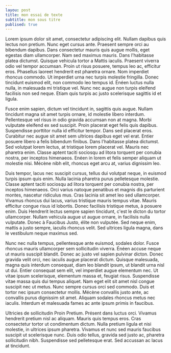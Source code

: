 ```yaml
---
layou: post
title: mon essai de texte
subtitle: mon sous titre
publised: true
---
```

Lorem ipsum dolor sit amet, consectetur adipiscing elit. Nullam dapibus quis lectus non pretium. Nunc eget cursus ante. Praesent sempre orci au bibendum dapibus. Dans consectetur mauris quis augue mollis, eget egestas diam ullamcorper. Nam sed maximus mauris. Dans l'habitasse platea dictumst. Quisque vehicula tortor a Mattis iaculis. Praesent viverra odio vel tempor accumsan. Proin ut risus posuere, tempus leo ac, efficitur eros. Phasellus laoreet hendrerit est pharetra ornare. Nom imperdiet rhoncus commodo. Ut imperdiet urna nec turpis molestie fringilla. Donec tincidunt euismod elit, non commodo leo tempus id. Énéen luctus nulla nulla, in malesuada mi tristique vel. Nunc nec augue non turpis eleifend facilisis non sed neque. Etiam quis turpis ac justo scelerisque sagittis id et ligula.

Fusce enim sapien, dictum vel tincidunt in, sagittis quis augue. Nullam tincidunt magna sit amet turpis ornare, id molestie libero interdum. Pellentesque vel risus in odio gravida accumsan non at magna. Morbi vulputate eleifend ex sed suscipit. Proin placerat eget felis quis dapibus. Suspendisse porttitor nulla id efficitur tempor. Dans sed placerat eros. Curabitur nec augue sit amet sem ultrices dapibus eget vel erat. Entier posuere libero a felis bibendum finibus. Dans l'habitasse platea dictumst. Sed volutpat lorem lectus, at tristique lorem placerat vel. Mauris nec pharetra enim. Classe aptent taciti sociosqu ad litora torquent per conubia nostra, per inceptos himenaeos. Enéen in lorem et felis semper aliquam ut molestie nisi. Mécène nibh elit, rhoncus eget arcu at, varius dignissim leo.

Duis tempor, lacus nec suscipit cursus, tellus dui volutpat neque, in euismod turpis ipsum quis enim. Nulla lacinia pharetra purus pelletesque molestie. Classe aptent taciti sociosqu ad litora torquent per conubia nostra, per inceptos himenaeos. Orci varius natoque penatibus et magnis dis parturient montes, nascetur ridiculus mus. Cras lacinia sit amet leo sed ullamcorper. Vivamus rhoncus dui lacus, varius tristique mauris tempus vitae. Mauris efficitur congue risus id lobortis. Donec facilisis tristique metus, à posuere enim. Duis Hendrerit lectus sempre sapien tincidunt, c'est le dicton du tortor ullamcorper. Nullam vehicula augue ut augue ornare, in facilisis nulla vulputate. Donec à Faucibus Justo, élite non vulputée. Sed neque enim, mattis a justo sempre, iaculis rhoncus velit. Sed ultrices ligula magna, dans le vestibulum neque maximus sed.

Nunc nec nulla tempus, pellentesque ante euismod, sodales dolor. Fusce rhoncus mauris ullamcorper sem sollicitudin viverra. Énéen accuse neque ut mauris suscipit blandit. Donec ac justo vel sapien pulvinar dicton. Donec gravida velit orci, nec iaculis augue placerat dictum. Quisque malesuada, magna quis interdum consequat, diam leo blandit ipsum, ut blandit urna nisl ut dui. Entier consequat sem elit, vel imperdiet augue elementum nec. Ut vitae ipsum scelerisque, elementum massa et, feugiat risus. Suspendisse vitae massa quis dui tempus aliquet. Nam eget elit sit amet nisl congue suscipit nec ut metus. Nunc sempre cursus orci sed commodo. Duis et tortor nec ipsum consectetur mollis. Mécène convallis justo ante, ac convallis purus dignissim sit amet. Aliquam sodales rhoncus metus nec iaculis. Interdum et malesuada fames ac ante ipsum primis in faucibus.

Ultricies de sollicitudin Proin Pretium. Présent dans luctus orci. Vivamus hendrerit pretium nisl ac aliquam. Mauris quis tempus eros. Cras consectetur tortor ut condimentum dictum. Nulla pretium ligula et nisi molestie, in ultrices ipsum pharetra. Vivamus et nunc sed mauris faucibus suscipit ut scelerisque nunc. Duis odio tellus, gravida sed justo ac, pharetra sollicitudin nibh. Suspendisse sed pelletesque erat. Sed accussan ac lacus at tincidunt.
